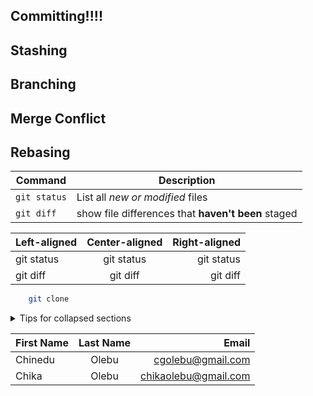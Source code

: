 ## Committing!!!!

## Stashing

## Branching

## Merge Conflict

## Rebasing

| Command | Description |
| --- | --- |
| `git status` | List all *new or modified* files |
| `git diff` | show file differences that **haven't been** staged |

| Left-aligned | Center-aligned | Right-aligned |
| :---| :---: | ---: |
| git status | git status | git status |
| git diff | git diff | git diff |

```sh
    git clone
```
<details>
  <summary>
    Tips for collapsed sections
  </summary>
  
  ```py
    print ("hello world")
  ```
```mermaid
  graph TD;
  A --> B;
  A --> C;
  B --> D;
  C --> D;
```
</details>

| First Name | Last Name | Email |
| :---------- | :---------: | ------: |
| Chinedu | Olebu | cgolebu@gmail.com |
| Chika | Olebu | chikaolebu@gmail.com |


